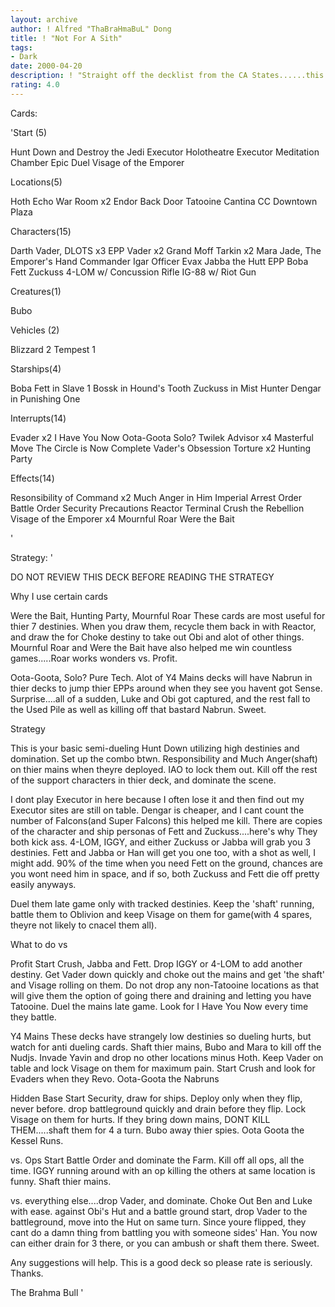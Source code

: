 ```yaml
---
layout: archive
author: ! Alfred "ThaBraHmaBuL" Dong
title: ! "Not For A Sith"
tags:
- Dark
date: 2000-04-20
description: ! "Straight off the decklist from the CA States......this is a 'shafty' Hunt Down with Choke Out power and high destinies."
rating: 4.0
---
```

Cards: 

'Start (5)

Hunt Down and Destroy the Jedi
Executor Holotheatre
Executor Meditation Chamber
Epic Duel
Visage of the Emporer

Locations(5)

Hoth Echo War Room x2
Endor Back Door
Tatooine Cantina
CC Downtown Plaza

Characters(15)

Darth Vader, DLOTS x3
EPP Vader x2
Grand Moff Tarkin x2
Mara Jade, The Emporer's Hand
Commander Igar
Officer Evax
Jabba the Hutt
EPP Boba Fett
Zuckuss
4-LOM w/ Concussion Rifle
IG-88 w/ Riot Gun

Creatures(1)

Bubo

Vehicles (2)

Blizzard 2
Tempest 1

Starships(4)

Boba Fett in Slave 1
Bossk in Hound's Tooth
Zuckuss in Mist Hunter
Dengar in Punishing One

Interrupts(14)

Evader x2
I Have You Now
Oota-Goota Solo?
Twilek Advisor x4
Masterful Move
The Circle is Now Complete
Vader's Obsession
Torture x2
Hunting Party

Effects(14)

Resonsibility of Command x2
Much Anger in Him
Imperial Arrest Order
Battle Order
Security Precautions
Reactor Terminal
Crush the Rebellion
Visage of the Emporer x4
Mournful Roar
Were the Bait



'

Strategy: '

DO NOT REVIEW THIS DECK BEFORE READING THE STRATEGY


Why I use certain cards

Were the Bait, Hunting Party, Mournful Roar These cards are most useful for thier 7 destinies. When you draw them, recycle them back in with Reactor, and draw the for Choke destiny to take out Obi and alot of other things. Mournful Roar and Were the Bait have also helped me win countless games.....Roar works wonders vs. Profit.

Oota-Goota, Solo? Pure Tech. Alot of Y4 Mains decks will have Nabrun in thier decks to jump thier EPPs around when they see you havent got Sense. Surprise....all of a sudden, Luke and Obi got captured, and the rest fall to the Used Pile as well as killing off that bastard Nabrun. Sweet.


Strategy

This is your basic semi-dueling Hunt Down utilizing high destinies and domination. Set up the combo btwn. Responsibility and Much Anger(shaft) on thier mains when theyre deployed. IAO to lock them out. Kill off the rest of the support characters in thier deck, and dominate the scene.

I dont play Executor in here because I often lose it and then find out my Executor sites are still on table. Dengar is cheaper, and I cant count the number of Falcons(and Super Falcons) this helped me kill. There are copies of the character and ship personas of Fett and Zuckuss....here's why They both kick ass. 4-LOM, IGGY, and either Zuckuss or Jabba will grab you 3 destinies. Fett and Jabba or Han will get you one too, with a shot as well, I might add. 90% of the time when you need Fett on the ground, chances are you wont need him in space, and if so, both Zuckuss and Fett die off pretty easily anyways.

Duel them late game only with tracked destinies. Keep the 'shaft' running, battle them to Oblivion and keep Visage on them for game(with 4 spares, theyre not likely to cnacel them all).


What to do vs

Profit Start Crush, Jabba and Fett. Drop IGGY or 4-LOM to add another destiny. Get Vader down quickly and choke out the mains and get 'the shaft' and Visage rolling on them. Do not drop any non-Tatooine locations as that will give them the option of going there and draining and letting you have Tatooine. Duel the mains late game. Look for I Have You Now every time they battle.

Y4 Mains These decks have strangely low destinies so dueling hurts, but watch for anti dueling cards. Shaft thier mains, Bubo and Mara to kill off the Nudjs. Invade Yavin and drop no other locations minus Hoth. Keep Vader on table and lock Visage on them for maximum pain. Start Crush and look for Evaders when they Revo. Oota-Goota the Nabruns

Hidden Base Start Security, draw for ships. Deploy only when they flip, never before. drop battleground quickly and drain before they flip. Lock Visage on them for hurts. If they bring down mains, DONT KILL THEM.....shaft them for 4 a turn. Bubo away thier spies. Oota Goota the Kessel Runs.

vs. Ops Start Battle Order and dominate the Farm. Kill off all ops, all the time. IGGY running around with an op killing the others at same location is funny. Shaft thier mains.

vs. everything else....drop Vader, and dominate. Choke Out Ben and Luke with ease. against Obi's Hut and a battle ground start, drop Vader to the battleground, move into the Hut on same turn. Since youre flipped, they cant do a damn thing from battling you with someone sides' Han. You now can either drain for 3 there, or you can ambush or shaft them there. Sweet.

Any suggestions will help. This is a good deck so please rate is seriously. Thanks.

The Brahma Bull '
